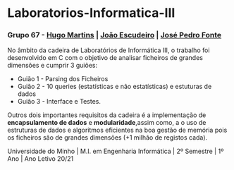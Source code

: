 # Laboratorios-Informatica-III

### Grupo 67 - [Hugo Martins](https://github.com/hugomartins22) | [João Escudeiro](https://github.com/jbtescudeiro16)  |  [José Pedro Fonte](https://github.com/josef8) 

No âmbito da cadeira de Laboratórios de Informática III, o trabalho foi desenvolvido em C com o objetivo de analisar ficheiros de grandes dimensões e cumprir 3 guiões:
* Guião 1 - Parsing dos Ficheiros
* Guião 2 - 10 queries (estatísticas e não estatísticas) e estuturas de dados
* Guião 3 - Interface e Testes. 

Outros dois importantes requisitos da cadeira é a implementação de __encapsulamento de dados__ e __modularidade__,assim como, a o uso de estruturas de dados e algoritmos eficientes na boa gestão de memória pois os ficheiros são de grandes dimensões (+1 milhão de registos cada).  

Universidade do Minho | M.I. em Engenharia Informática | 2º Semestre | 1º Ano | Ano Letivo 20/21
